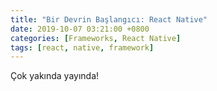 ```yaml
---
title: "Bir Devrin Başlangıcı: React Native"
date: 2019-10-07 03:21:00 +0800
categories: [Frameworks, React Native]
tags: [react, native, framework]
---
```


Çok yakında yayında!